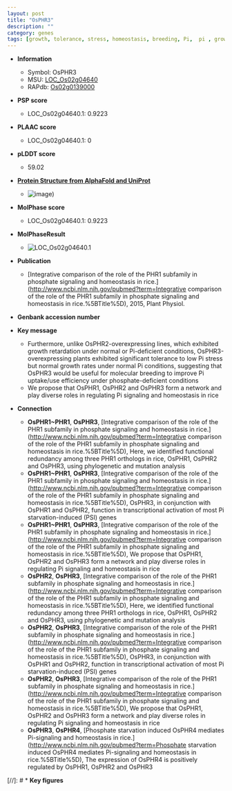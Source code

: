 ```yaml
---
layout: post
title: "OsPHR3"
description: ""
category: genes
tags: [growth, tolerance, stress, homeostasis, breeding, Pi,  pi , growth rate, Pi uptake, Pi signaling]
---
```


* **Information**  
    + Symbol: OsPHR3  
    + MSU: [LOC_Os02g04640](http://rice.plantbiology.msu.edu/cgi-bin/ORF_infopage.cgi?orf=LOC_Os02g04640)  
    + RAPdb: [Os02g0139000](http://rapdb.dna.affrc.go.jp/viewer/gbrowse_details/irgsp1?name=Os02g0139000)  

* **PSP score**  
    + LOC_Os02g04640.1: 0.9223 

* **PLAAC score**  
    + LOC_Os02g04640.1: 0 

* **pLDDT score**
    + 59.02

* **[Protein Structure from AlphaFold and UniProt](https://www.uniprot.org/uniprotkb/Q6YXZ4/entry#structure)**
    + ![image](https://ricepsp.github.io/images/Q6/AF-Q6YXZ4-F1.png))

* **MolPhase score**
    + LOC_Os02g04640.1: 0.9223

* **MolPhaseResult**
    + ![LOC_Os02g04640.1](https://ricepsp.github.io/pictures/LOC_Os02g/LOC_Os02g04640.1.png)

* **Publication**  
    + [Integrative comparison of the role of the PHR1 subfamily in phosphate signaling and homeostasis in rice.](http://www.ncbi.nlm.nih.gov/pubmed?term=Integrative comparison of the role of the PHR1 subfamily in phosphate signaling and homeostasis in rice.%5BTitle%5D), 2015, Plant Physiol.

* **Genbank accession number**  

* **Key message**  
    + Furthermore, unlike OsPHR2-overexpressing lines, which exhibited growth retardation under normal or Pi-deficient conditions, OsPHR3-overexpressing plants exhibited significant tolerance to low Pi stress but normal growth rates under normal Pi conditions, suggesting that OsPHR3 would be useful for molecular breeding to improve Pi uptake/use efficiency under phosphate-deficient conditions
    + We propose that OsPHR1, OsPHR2 and OsPHR3 form a network and play diverse roles in regulating Pi signaling and homeostasis in rice

* **Connection**  
    + __OsPHR1~PHR1__, __OsPHR3__, [Integrative comparison of the role of the PHR1 subfamily in phosphate signaling and homeostasis in rice.](http://www.ncbi.nlm.nih.gov/pubmed?term=Integrative comparison of the role of the PHR1 subfamily in phosphate signaling and homeostasis in rice.%5BTitle%5D), Here, we identified functional redundancy among three PHR1 orthologs in rice, OsPHR1, OsPHR2 and OsPHR3, using phylogenetic and mutation analysis
    + __OsPHR1~PHR1__, __OsPHR3__, [Integrative comparison of the role of the PHR1 subfamily in phosphate signaling and homeostasis in rice.](http://www.ncbi.nlm.nih.gov/pubmed?term=Integrative comparison of the role of the PHR1 subfamily in phosphate signaling and homeostasis in rice.%5BTitle%5D), OsPHR3, in conjunction with OsPHR1 and OsPHR2, function in transcriptional activation of most Pi starvation-induced (PSI) genes
    + __OsPHR1~PHR1__, __OsPHR3__, [Integrative comparison of the role of the PHR1 subfamily in phosphate signaling and homeostasis in rice.](http://www.ncbi.nlm.nih.gov/pubmed?term=Integrative comparison of the role of the PHR1 subfamily in phosphate signaling and homeostasis in rice.%5BTitle%5D), We propose that OsPHR1, OsPHR2 and OsPHR3 form a network and play diverse roles in regulating Pi signaling and homeostasis in rice
    + __OsPHR2__, __OsPHR3__, [Integrative comparison of the role of the PHR1 subfamily in phosphate signaling and homeostasis in rice.](http://www.ncbi.nlm.nih.gov/pubmed?term=Integrative comparison of the role of the PHR1 subfamily in phosphate signaling and homeostasis in rice.%5BTitle%5D), Here, we identified functional redundancy among three PHR1 orthologs in rice, OsPHR1, OsPHR2 and OsPHR3, using phylogenetic and mutation analysis
    + __OsPHR2__, __OsPHR3__, [Integrative comparison of the role of the PHR1 subfamily in phosphate signaling and homeostasis in rice.](http://www.ncbi.nlm.nih.gov/pubmed?term=Integrative comparison of the role of the PHR1 subfamily in phosphate signaling and homeostasis in rice.%5BTitle%5D), OsPHR3, in conjunction with OsPHR1 and OsPHR2, function in transcriptional activation of most Pi starvation-induced (PSI) genes
    + __OsPHR2__, __OsPHR3__, [Integrative comparison of the role of the PHR1 subfamily in phosphate signaling and homeostasis in rice.](http://www.ncbi.nlm.nih.gov/pubmed?term=Integrative comparison of the role of the PHR1 subfamily in phosphate signaling and homeostasis in rice.%5BTitle%5D), We propose that OsPHR1, OsPHR2 and OsPHR3 form a network and play diverse roles in regulating Pi signaling and homeostasis in rice
    + __OsPHR3__, __OsPHR4__, [Phosphate starvation induced OsPHR4 mediates Pi-signaling and homeostasis in rice.](http://www.ncbi.nlm.nih.gov/pubmed?term=Phosphate starvation induced OsPHR4 mediates Pi-signaling and homeostasis in rice.%5BTitle%5D), The expression of OsPHR4 is positively regulated by OsPHR1, OsPHR2 and OsPHR3

[//]: # * **Key figures**  


